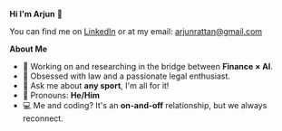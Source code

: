 **Hi I'm Arjun** 👋

You can find me on [LinkedIn](https://www.linkedin.com/in/arjun-rattan1/) or at my email: arjunrattan@gmail.com

**About Me**
- 🧠 Working on and researching in the bridge between **Finance × AI**.  
- 📜 Obsessed with law and a passionate legal enthusiast.  
- 🏸 Ask me about **any sport**, I'm all for it!  
- 👨 Pronouns: **He/Him**  
- 💻 Me and coding? It's an **on-and-off** relationship, but we always reconnect.
